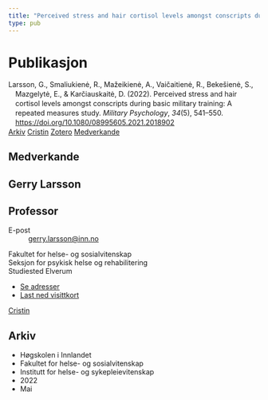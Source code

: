 ```yaml
---
title: "Perceived stress and hair cortisol levels amongst conscripts during basic military training: A repeated measures study"
type: pub
---
```

<h1>Publikasjon</h1>
<article id="csl-bib-container-B77YGNLD" class="csl-bib-container">
  <div class="csl-bib-body" style="line-height: 1.35; padding-left: 1em; text-indent:-1em;">
  <div class="csl-entry">Larsson, G., Smaliukien&#x117;, R., Ma&#x17E;eikien&#x117;, A., Vai&#x10D;aitien&#x117;, R., Beke&#x161;ien&#x117;, S., Mazgelyt&#x117;, E., &amp; Kar&#x10D;iauskait&#x117;, D. (2022). Perceived stress and hair cortisol levels amongst conscripts during basic military training: A repeated measures study. <i>Military Psychology</i>, <i>34</i>(5), 541&#x2013;550. <a href="https://doi.org/10.1080/08995605.2021.2018902">https://doi.org/10.1080/08995605.2021.2018902</a></div>
</div>
  <div class="csl-bib-buttons">
    <a href="#taxonomy-article-B77YGNLD" class="csl-bib-button">Arkiv</a>
    <a href="https://app.cristin.no/results/show.jsf?id=2023576" alt="Cristin URL" class="csl-bib-button">Cristin</a>
    <a href="http://zotero.org/groups/5022929/items/B77YGNLD" alt="Zotero URL" class="csl-bib-button">Zotero</a>
    <a href="#contributors-article-B77YGNLD" class="csl-bib-button">Medverkande</a>
  </div>
  <div id="csl-bib-meta-container-B77YGNLD"></div>
</article>
<div id="csl-bib-meta-B77YGNLD" class="csl-bib-meta">
  <article id="contributors-article-B77YGNLD" class="contributors-article">
    <h1>Medverkande</h1>
    <div class="personas">
<div class="vrtx-hinn-person-card">
<div class="photo">
<i class="lar la-user-circle missing-person"></i>
</div>
<div class="info">
<hgroup><h1>Gerry Larsson</h1>
<h2>Professor</h2>
</hgroup><dl>
<dt>E-post</dt>
<dd>
<a href="mailto:gerry.larsson@inn.no">gerry.larsson@inn.no</a>
</dd>
</dl>
<p>
Fakultet for helse- og sosialvitenskap<br>
Seksjon for psykisk helse og rehabilitering<br>
Studiested Elverum
</p>
<ul class="vrtx-hinn-links">
<li><a href="https://www.inn.no/finn-en-ansatt/gerry-larsson.html#vrtx-hinn-addresses">Se adresser</a></li>
<li><a href="https://www.inn.no/finn-en-ansatt/gerry-larsson.html?vrtx=vcf">Last ned visittkort</a></li>
</ul>
</div>
</div>
<a href="https://app.cristin.no/persons/show.jsf?id=50941" alt="Cristin URL" class="personas-cristin">Cristin</a>
</div>
  </article>
  <article id="taxonomy-article-B77YGNLD" class="taxonomy-article">
    <h1>Arkiv</h1>
    <ul>
      <li>Høgskolen i Innlandet</li>
      <li>Fakultet for helse- og sosialvitenskap</li>
      <li>Institutt for helse- og sykepleievitenskap</li>
      <li>2022</li>
      <li>Mai</li>
    </ul>
  </article>
</div>
